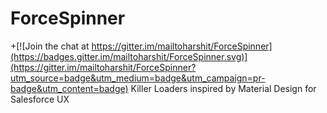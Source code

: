 # ForceSpinner
+[![Join the chat at https://gitter.im/mailtoharshit/ForceSpinner](https://badges.gitter.im/mailtoharshit/ForceSpinner.svg)](https://gitter.im/mailtoharshit/ForceSpinner?utm_source=badge&utm_medium=badge&utm_campaign=pr-badge&utm_content=badge)
Killer Loaders inspired by Material Design for Salesforce UX
